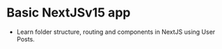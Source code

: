 # Basic NextJSv15 app

-   Learn folder structure, routing and components in NextJS using User Posts.
